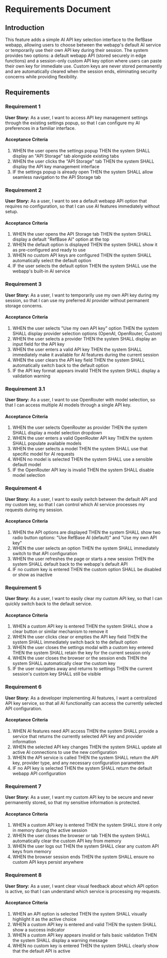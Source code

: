 # Requirements Document

## Introduction

This feature adds a simple AI API key selection interface to the RefBase webapp, allowing users to choose between the webapp's default AI service or temporarily use their own API key during their session. The system provides two options: a default webapp API (stored securely in edge functions) and a session-only custom API key option where users can paste their own key for immediate use. Custom keys are never stored permanently and are automatically cleared when the session ends, eliminating security concerns while providing flexibility.

## Requirements

### Requirement 1

**User Story:** As a user, I want to access API key management settings through the existing settings popup, so that I can configure my AI preferences in a familiar interface.

#### Acceptance Criteria

1. WHEN the user opens the settings popup THEN the system SHALL display an "API Storage" tab alongside existing tabs
2. WHEN the user clicks the "API Storage" tab THEN the system SHALL display the API key management interface
3. IF the settings popup is already open THEN the system SHALL allow seamless navigation to the API Storage tab

### Requirement 2

**User Story:** As a user, I want to see a default webapp API option that requires no configuration, so that I can use AI features immediately without setup.

#### Acceptance Criteria

1. WHEN the user opens the API Storage tab THEN the system SHALL display a default "RefBase AI" option at the top
2. WHEN the default option is displayed THEN the system SHALL show it as pre-configured and ready to use
3. WHEN no custom API keys are configured THEN the system SHALL automatically select the default option
4. IF the user selects the default option THEN the system SHALL use the webapp's built-in AI service

### Requirement 3

**User Story:** As a user, I want to temporarily use my own API key during my session, so that I can use my preferred AI provider without permanent storage concerns.

#### Acceptance Criteria

1. WHEN the user selects "Use my own API key" option THEN the system SHALL display provider selection options (OpenAI, OpenRouter, Custom)
2. WHEN the user selects a provider THEN the system SHALL display an input field for the API key
3. WHEN the user enters a valid API key THEN the system SHALL immediately make it available for AI features during the current session
4. WHEN the user clears the API key field THEN the system SHALL automatically switch back to the default option
5. IF the API key format appears invalid THEN the system SHALL display a validation warning

### Requirement 3.1

**User Story:** As a user, I want to use OpenRouter with model selection, so that I can access multiple AI models through a single API key.

#### Acceptance Criteria

1. WHEN the user selects OpenRouter as provider THEN the system SHALL display a model selection dropdown
2. WHEN the user enters a valid OpenRouter API key THEN the system SHALL populate available models
3. WHEN the user selects a model THEN the system SHALL use that specific model for AI requests
4. WHEN no model is selected THEN the system SHALL use a sensible default model
5. IF the OpenRouter API key is invalid THEN the system SHALL disable model selection

### Requirement 4

**User Story:** As a user, I want to easily switch between the default API and my custom key, so that I can control which AI service processes my requests during my session.

#### Acceptance Criteria

1. WHEN the API options are displayed THEN the system SHALL show two radio button options: "Use RefBase AI (default)" and "Use my own API key"
2. WHEN the user selects an option THEN the system SHALL immediately switch to that API configuration
3. WHEN the user refreshes the page or starts a new session THEN the system SHALL default back to the webapp's default API
4. IF no custom key is entered THEN the custom option SHALL be disabled or show as inactive

### Requirement 5

**User Story:** As a user, I want to easily clear my custom API key, so that I can quickly switch back to the default service.

#### Acceptance Criteria

1. WHEN a custom API key is entered THEN the system SHALL show a clear button or similar mechanism to remove it
2. WHEN the user clicks clear or empties the API key field THEN the system SHALL immediately switch back to the default option
3. WHEN the user closes the settings modal with a custom key entered THEN the system SHALL retain the key for the current session only
4. WHEN the user closes the browser or the session ends THEN the system SHALL automatically clear the custom key
5. IF the user navigates away and returns to settings THEN the current session's custom key SHALL still be visible

### Requirement 6

**User Story:** As a developer implementing AI features, I want a centralized API key service, so that all AI functionality can access the currently selected API configuration.

#### Acceptance Criteria

1. WHEN AI features need API access THEN the system SHALL provide a service that returns the currently selected API key and provider information
2. WHEN the selected API key changes THEN the system SHALL update all active AI connections to use the new configuration
3. WHEN the API service is called THEN the system SHALL return the API key, provider type, and any necessary configuration parameters
4. IF no API key is selected THEN the system SHALL return the default webapp API configuration

### Requirement 7

**User Story:** As a user, I want my custom API key to be secure and never permanently stored, so that my sensitive information is protected.

#### Acceptance Criteria

1. WHEN a custom API key is entered THEN the system SHALL store it only in memory during the active session
2. WHEN the user closes the browser or tab THEN the system SHALL automatically clear the custom API key from memory
3. WHEN the user logs out THEN the system SHALL clear any custom API keys from memory
4. WHEN the browser session ends THEN the system SHALL ensure no custom API keys persist anywhere

### Requirement 8

**User Story:** As a user, I want clear visual feedback about which API option is active, so that I can understand which service is processing my requests.

#### Acceptance Criteria

1. WHEN an API option is selected THEN the system SHALL visually highlight it as the active choice
2. WHEN a custom API key is entered and valid THEN the system SHALL show a success indicator
3. WHEN a custom API key appears invalid or fails basic validation THEN the system SHALL display a warning message
4. WHEN no custom key is entered THEN the system SHALL clearly show that the default API is active